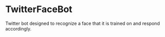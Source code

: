# TwitterFaceBot
Twitter bot designed to recognize a face that it is trained on and respond accordingly.
